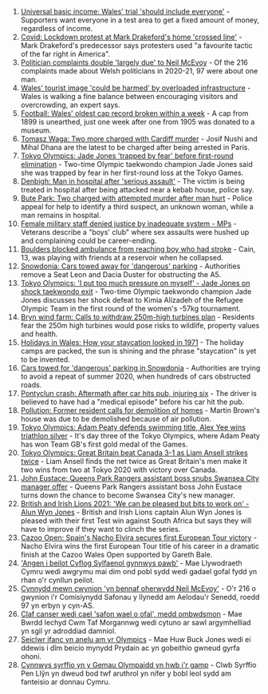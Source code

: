 1. [Universal basic income: Wales' trial 'should include everyone'](https://www.bbc.co.uk/news/uk-wales-57944123) - Supporters want everyone in a test area to get a fixed amount of money, regardless of income.
2. [Covid: Lockdown protest at Mark Drakeford's home 'crossed line'](https://www.bbc.co.uk/news/uk-wales-57963035) - Mark Drakeford's predecessor says protesters used "a favourite tactic of the far right in America".
3. [Politician complaints double 'largely due' to Neil McEvoy](https://www.bbc.co.uk/news/uk-wales-57948216) - Of the 216 complaints made about Welsh politicians in 2020-21, 97 were about one man.
4. [Wales' tourist image 'could be harmed' by overloaded infrastructure](https://www.bbc.co.uk/news/uk-wales-57898837) - Wales is walking a fine balance between encouraging visitors and overcrowding, an expert says.
5. [Football: Wales' oldest cap record broken within a week](https://www.bbc.co.uk/news/uk-wales-57964093) - A cap from 1899 is unearthed, just one week after one from 1905 was donated to a museum.
6. [Tomasz Waga: Two more charged with Cardiff murder](https://www.bbc.co.uk/news/uk-wales-57964092) - Josif Nushi and Mihal Dhana are the latest to be charged after being arrested in Paris.
7. [Tokyo Olympics: Jade Jones 'trapped by fear' before first-round elimination](https://www.bbc.co.uk/sport/olympics/57958917) - Two-time Olympic taekwondo champion Jade Jones said she was trapped by fear in her first-round loss at the Tokyo Games.
8. [Denbigh: Man in hospital after 'serious assault'](https://www.bbc.co.uk/news/uk-wales-57960250) - The victim is being treated in hospital after being attacked near a kebab house, police say.
9. [Bute Park: Two charged with attempted murder after man hurt](https://www.bbc.co.uk/news/uk-wales-57952734) - Police appeal for help to identify a third suspect, an unknown woman, while a man remains in hospital.
10. [Female military staff denied justice by inadequate system - MPs](https://www.bbc.co.uk/news/uk-57956698) - Veterans describe a "boys' club" where sex assaults were hushed up and complaining could be career-ending.
11. [Boulders blocked ambulance from reaching boy who had stroke](https://www.bbc.co.uk/news/uk-wales-57955017) - Cain, 13, was playing with friends at a reservoir when he collapsed.
12. [Snowdonia: Cars towed away for 'dangerous' parking](https://www.bbc.co.uk/news/uk-wales-57956288) - Authorities remove a Seat Leon and Dacia Duster for obstructing the A5.
13. [Tokyo Olympics: 'I put too much pressure on myself' - Jade Jones on shock taekwondo exit](https://www.bbc.co.uk/sport/av/olympics/57961788) - Two-time Olympic taekwondo champion Jade Jones discusses her shock defeat to Kimia Alizadeh of the Refugee Olympic Team in the first round of the women's -57kg tournament.
14. [Bryn wind farm: Calls to withdraw 250m-high turbines plan](https://www.bbc.co.uk/news/uk-wales-57944180) - Residents fear the 250m high turbines would pose risks to wildlife, property values and health.
15. [Holidays in Wales: How your staycation looked in 1971](https://www.bbc.co.uk/news/uk-wales-57918491) - The holiday camps are packed, the sun is shining and the phrase "staycation" is yet to be invented.
16. [Cars towed for 'dangerous' parking in Snowdonia](https://www.bbc.co.uk/news/uk-wales-57956443) - Authorities are trying to avoid a repeat of summer 2020, when hundreds of cars obstructed roads.
17. [Pontyclun crash: Aftermath after car hits pub, injuring six](https://www.bbc.co.uk/news/uk-wales-57939709) - The driver is believed to have had a "medical episode" before his car hit the pub.
18. [Pollution: Former resident calls for demolition of homes](https://www.bbc.co.uk/news/uk-wales-57941020) - Martin Brown's house was due to be demolished because of air pollution.
19. [Tokyo Olympics: Adam Peaty defends swimming title, Alex Yee wins triathlon silver](https://www.bbc.co.uk/sport/olympics/57966473) - It's day three of the Tokyo Olympics, where Adam Peaty has won Team GB's first gold medal of the Games.
20. [Tokyo Olympics: Great Britain beat Canada 3-1 as Liam Ansell strikes twice](https://www.bbc.co.uk/sport/olympics/57966593) - Liam Ansell finds the net twice as Great Britain's men make it two wins from two at Tokyo 2020 with victory over Canada.
21. [John Eustace: Queens Park Rangers assistant boss snubs Swansea City manager offer](https://www.bbc.co.uk/sport/football/57942276) - Queens Park Rangers assistant boss John Eustace turns down the chance to become Swansea City's new manager.
22. [British and Irish Lions 2021: 'We can be pleased but bits to work on' - Alun Wyn Jones](https://www.bbc.co.uk/sport/av/rugby-union/57962043) - British and Irish Lions captain Alun Wyn Jones is pleased with their first Test win against South Africa but says they will have to improve if they want to clinch the series.
23. [Cazoo Open: Spain's Nacho Elvira secures first European Tour victory](https://www.bbc.co.uk/sport/golf/57965054) - Nacho Elvira wins the first European Tour title of his career in a dramatic finish at the Cazoo Wales Open supported by Gareth Bale.
24. ['Angen i beilot Cyflog Sylfaenol gynnwys pawb'](https://www.bbc.co.uk/newyddion/57963396) - Mae Llywodraeth Cymru wedi awgrymu mai dim ond pobl sydd wedi gadael gofal fydd yn rhan o'r cynllun peilot.
25. [Cynnydd mewn cwynion 'yn bennaf oherwydd Neil McEvoy'](https://www.bbc.co.uk/newyddion/57948256) - O'r 216 o gwynion i'r Comisiynydd Safonau y llynedd am Aelodau'r Senedd, roedd 97 yn erbyn y cyn-AS.
26. [Claf canser wedi cael 'safon wael o ofal', medd ombwdsmon](https://www.bbc.co.uk/newyddion/57963401) - Mae Bwrdd Iechyd Cwm Taf Morgannwg wedi cytuno ar sawl argymhelliad yn sgil yr adroddiad damniol.
27. [Seiclwr ifanc yn anelu am yr Olympics](https://www.bbc.co.uk/newyddion/57941553) - Mae Huw Buck Jones wedi ei ddewis i dîm beicio mynydd Prydain ac yn gobeithio gwneud gyrfa ohoni.
28. [Cynnwys syrffio yn y Gemau Olympaidd yn hwb i'r gamp](https://www.bbc.co.uk/newyddion/57948260) - Clwb Syrffio Pen Llŷn yn dweud bod twf aruthrol yn nifer y bobl leol sydd am fanteisio ar donnau Cymru.
